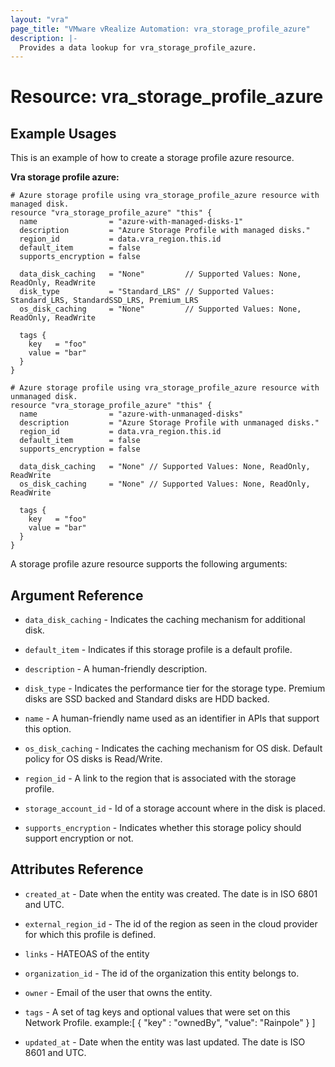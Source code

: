 ```yaml
---
layout: "vra"
page_title: "VMware vRealize Automation: vra_storage_profile_azure"
description: |-
  Provides a data lookup for vra_storage_profile_azure.
---
```


# Resource: vra_storage_profile_azure
## Example Usages
This is an example of how to create a storage profile azure resource.

**Vra storage profile azure:**

```hcl
# Azure storage profile using vra_storage_profile_azure resource with managed disk.
resource "vra_storage_profile_azure" "this" {
  name                = "azure-with-managed-disks-1"
  description         = "Azure Storage Profile with managed disks."
  region_id           = data.vra_region.this.id
  default_item        = false
  supports_encryption = false

  data_disk_caching   = "None"         // Supported Values: None, ReadOnly, ReadWrite
  disk_type           = "Standard_LRS" // Supported Values: Standard_LRS, StandardSSD_LRS, Premium_LRS
  os_disk_caching     = "None"         // Supported Values: None, ReadOnly, ReadWrite

  tags {
    key   = "foo"
    value = "bar"
  }
}

# Azure storage profile using vra_storage_profile_azure resource with unmanaged disk.
resource "vra_storage_profile_azure" "this" {
  name                = "azure-with-unmanaged-disks"
  description         = "Azure Storage Profile with unmanaged disks."
  region_id           = data.vra_region.this.id
  default_item        = false
  supports_encryption = false

  data_disk_caching   = "None" // Supported Values: None, ReadOnly, ReadWrite
  os_disk_caching     = "None" // Supported Values: None, ReadOnly, ReadWrite

  tags {
    key   = "foo"
    value = "bar"
  }
}
```

A storage profile azure resource supports the following arguments:

## Argument Reference

* `data_disk_caching` - Indicates the caching mechanism for additional disk.

* `default_item` - Indicates if this storage profile is a default profile.

* `description` - A human-friendly description.

* `disk_type` -  Indicates the performance tier for the storage type. Premium disks are SSD backed and Standard disks are HDD backed.

* `name` - A human-friendly name used as an identifier in APIs that support this option.

* `os_disk_caching` - Indicates the caching mechanism for OS disk. Default policy for OS disks is Read/Write.

* `region_id` - A link to the region that is associated with the storage profile.

* `storage_account_id` - Id of a storage account where in the disk is placed.

* `supports_encryption` - Indicates whether this storage policy should support encryption or not.

## Attributes Reference

* `created_at` - Date when the entity was created. The date is in ISO 6801 and UTC.

* `external_region_id` - The id of the region as seen in the cloud provider for which this profile is defined.

* `links` - HATEOAS of the entity

* `organization_id` - The id of the organization this entity belongs to.

* `owner` - Email of the user that owns the entity.

* `tags` - A set of tag keys and optional values that were set on this Network Profile.
                      example:[ { "key" : "ownedBy", "value": "Rainpole" } ]

* `updated_at` - Date when the entity was last updated. The date is ISO 8601 and UTC.
